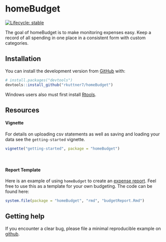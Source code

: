 
<!-- README.md is generated from README.Rmd. Please edit that file -->

# homeBudget

<!-- badges: start -->

[![Lifecycle:
stable](https://img.shields.io/badge/lifecycle-stable-brightgreen.svg)](https://www.tidyverse.org/lifecycle/#stable)
<!-- badges: end -->

The goal of homeBudget is to make monitoring expenses easy. Keep a
record of all spending in one place in a consistent form with custom
categories.

## Installation

You can install the development version from
[GitHub](https://github.com/) with:

``` r
# install.packages("devtools")
devtools::install_github("rkuttner7/homeBudget")
```

Windows users also must first install
[Rtools](http://cran.rstudio.com/bin/windows/Rtools/).

## Resources

#### Vignette

For details on uploading csv statements as well as saving and loading
your data see the `getting-started` vignette.

``` r
vignette("getting-started", package = "homeBudget")
```

<br>

#### Report Template

Here is an example of using `homeBudget` to create an [expense
report](https://rawcdn.githack.com/rkuttner7/homeBudget/81f57188b928ebafdcfe738208c297778c4d20c1/inst/rmd/budgetReport.html).
Feel free to use this as a template for your own budgeting. The code can
be found here:

``` r
system.file(package = "homeBudget", "rmd", "budgetReport.Rmd")
```

## Getting help

If you encounter a clear bug, please file a minimal reproducible example
on [github](https://github.com/rkuttner7/homeBudget/issues).

## <br>
